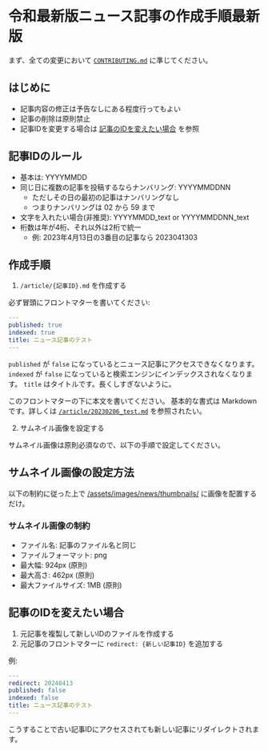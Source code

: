 # 令和最新版ニュース記事の作成手順最新版

まず、全ての変更において [`CONTRIBUTING.md`](./CONTRIBUTING.md) に準じてください。

## はじめに

- 記事内容の修正は予告なしにある程度行ってもよい
- 記事の削除は原則禁止
- 記事IDを変更する場合は [記事のIDを変えたい場合](#記事のIDを変えたい場合) を参照

## 記事IDのルール

- 基本は: YYYYMMDD
- 同じ日に複数の記事を投稿するならナンバリング: YYYYMMDDNN
	- ただしその日の最初の記事はナンバリングなし
	- つまりナンバリングは 02 から 59 まで
- 文字を入れたい場合(非推奨): YYYYMMDD_text or YYYYMMDDNN_text
- 桁数は年が4桁、それ以外は2桁で統一
	- 例: 2023年4月13日の3番目の記事なら 2023041303

## 作成手順

1. `/article/{記事ID}.md` を作成する

必ず冒頭にフロントマターを書いてください:

```yaml
---
published: true
indexed: true
title: ニュース記事のテスト
---
```

`published` が `false` になっているとニュース記事にアクセスできなくなります。 
`indexed` が `false` になっていると検索エンジンにインデックスされなくなります。 
`title` はタイトルです。長くしすぎないように。

このフロントマターの下に本文を書いてください。
基本的な書式は Markdown です。詳しくは [`/article/20230206_test.md`](../articles/20230206_test.md) を参照されたい。

2. サムネイル画像を設定する

サムネイル画像は原則必須なので、以下の手順で設定してください。

## サムネイル画像の設定方法

以下の制約に従った上で [/assets/images/news/thumbnails/](../assets/images/news/thumbnails/) に画像を配置するだけ。

### サムネイル画像の制約

- ファイル名: 記事のファイル名と同じ
- ファイルフォーマット: png
- 最大幅: 924px (原則)
- 最大高さ: 462px (原則)
- 最大ファイルサイズ: 1MB (原則)

## 記事のIDを変えたい場合

1. 元記事を複製して新しいIDのファイルを作成する
1. 元記事のフロントマターに `redirect: {新しい記事ID}` を追加する

例:

```yaml
---
redirect: 20240413
published: false
indexed: false
title: ニュース記事のテスト
---
```

こうすることで古い記事IDにアクセスされても新しい記事にリダイレクトされます。
